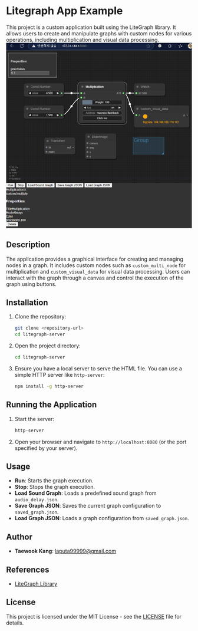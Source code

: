 # Litegraph App Example

This project is a custom application built using the LiteGraph library. It allows users to create and manipulate graphs with custom nodes for various operations, including multiplication and visual data processing.
<img src="https://github.com/mac999/litegraph-example/blob/main/img1.PNG?raw=true"></img>

## Description

The application provides a graphical interface for creating and managing nodes in a graph. It includes custom nodes such as `custom_multi_node` for multiplication and `custom_visual_data` for visual data processing. Users can interact with the graph through a canvas and control the execution of the graph using buttons.

## Installation

1. Clone the repository:
    ```sh
    git clone <repository-url>
    cd litegraph-server
    ```

2. Open the project directory:
    ```sh
    cd litegraph-server
    ```

3. Ensure you have a local server to serve the HTML file. You can use a simple HTTP server like `http-server`:
    ```sh
    npm install -g http-server
    ```
    
## Running the Application

1. Start the server:
    ```sh
    http-server
    ```

2. Open your browser and navigate to `http://localhost:8080` (or the port specified by your server).

## Usage

- **Run**: Starts the graph execution.
- **Stop**: Stops the graph execution.
- **Load Sound Graph**: Loads a predefined sound graph from `audio_delay.json`.
- **Save Graph JSON**: Saves the current graph configuration to `saved_graph.json`.
- **Load Graph JSON**: Loads a graph configuration from `saved_graph.json`.

## Author

- **Taewook Kang**: laputa99999@gmail.com

## References

- [LiteGraph Library](https://github.com/jagenjo/litegraph.js)

## License

This project is licensed under the MIT License - see the [LICENSE](LICENSE) file for details.
